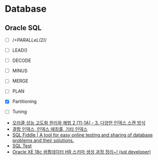 # Database

## Oracle SQL

- [ ]  /*+PARALLeL(2)*/
- [ ]  LEAD()
- [ ]  DECODE
- [ ]  MINUS
- [ ]  MERGE
- [ ]  PLAN
- [x]  Partitioning
- [ ]  Tuning


- [오라클 성능 고도화 원리와 해법 2 [11-1A] - 3. 다양한 인덱스 스캔 방식](http://bysql.net/index.php?document_srl=9263&mid=w201101)
- [결합 인덱스, 인덱스 매칭률, 기타 인덱스](https://brightestbulb.tistory.com/146)
- [SQL Fiddle | A tool for easy online testing and sharing of database problems and their solutions.](http://sqlfiddle.com/)
- [SQL Test](https://sqltest.net/)
- [Oracle XE 18c 샘플데이터 HR 스키마 생성 과정 정리~! (sql developer)](https://jhnyang.tistory.com/274)
